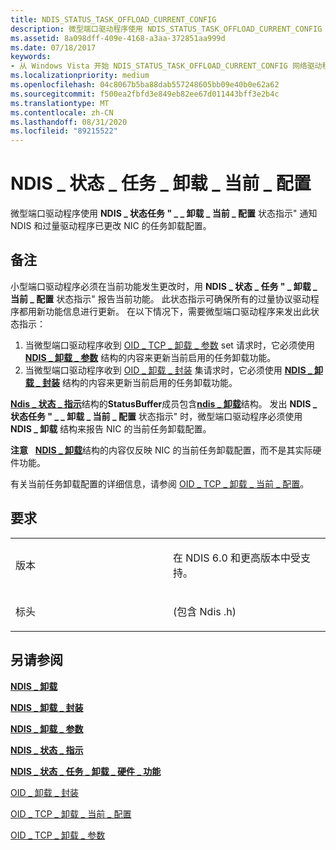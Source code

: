 ```yaml
---
title: NDIS_STATUS_TASK_OFFLOAD_CURRENT_CONFIG
description: 微型端口驱动程序使用 NDIS_STATUS_TASK_OFFLOAD_CURRENT_CONFIG 状态指示通知 NDIS 和过量驱动程序已更改了 NIC 的任务卸载配置。
ms.assetid: 8a098dff-409e-4168-a3aa-372851aa999d
ms.date: 07/18/2017
keywords:
- 从 Windows Vista 开始 NDIS_STATUS_TASK_OFFLOAD_CURRENT_CONFIG 网络驱动程序
ms.localizationpriority: medium
ms.openlocfilehash: 04c8067b5ba88dab557248605bb09e40b0e62a62
ms.sourcegitcommit: f500ea2fbfd3e849eb82ee67d011443bff3e2b4c
ms.translationtype: MT
ms.contentlocale: zh-CN
ms.lasthandoff: 08/31/2020
ms.locfileid: "89215522"
---
```

# <a name="ndis_status_task_offload_current_config"></a>NDIS \_ 状态 \_ 任务 \_ 卸载 \_ 当前 \_ 配置


微型端口驱动程序使用 **NDIS \_ 状态任务 " \_ \_ 卸载 \_ 当前 \_ 配置** 状态指示" 通知 NDIS 和过量驱动程序已更改 NIC 的任务卸载配置。

<a name="remarks"></a>备注
-------

小型端口驱动程序必须在当前功能发生更改时，用 **NDIS \_ 状态 \_ 任务 " \_ 卸载 \_ 当前 \_ 配置** 状态指示" 报告当前功能。 此状态指示可确保所有的过量协议驱动程序都用新功能信息进行更新。 在以下情况下，需要微型端口驱动程序来发出此状态指示：

1.  当微型端口驱动程序收到 [OID \_ TCP \_ 卸载 \_ 参数](./oid-tcp-offload-parameters.md) set 请求时，它必须使用 [**NDIS \_ 卸载 \_ 参数**](/windows-hardware/drivers/ddi/ntddndis/ns-ntddndis-_ndis_offload_parameters) 结构的内容来更新当前启用的任务卸载功能。
2.  当微型端口驱动程序收到 [OID \_ 卸载 \_ 封装](./oid-offload-encapsulation.md) 集请求时，它必须使用 [**NDIS \_ 卸载 \_ 封装**](/windows-hardware/drivers/ddi/ndis/ns-ndis-_ndis_offload_encapsulation) 结构的内容来更新当前启用的任务卸载功能。

[**Ndis \_ 状态 \_ 指示**](/windows-hardware/drivers/ddi/ndis/ns-ndis-_ndis_status_indication)结构的**StatusBuffer**成员包含[**ndis \_ 卸载**](/windows-hardware/drivers/ddi/ntddndis/ns-ntddndis-_ndis_offload)结构。 发出 **NDIS \_ 状态任务 " \_ \_ 卸载 \_ 当前 \_ 配置** 状态指示" 时，微型端口驱动程序必须使用 **NDIS \_ 卸载** 结构来报告 NIC 的当前任务卸载配置。

**注意**   [**NDIS \_ 卸载**](/windows-hardware/drivers/ddi/ntddndis/ns-ntddndis-_ndis_offload)结构的内容仅反映 NIC 的当前任务卸载配置，而不是其实际硬件功能。

 

有关当前任务卸载配置的详细信息，请参阅 [OID \_ TCP \_ 卸载 \_ 当前 \_ 配置](./oid-tcp-offload-current-config.md)。

<a name="requirements"></a>要求
------------

<table>
<colgroup>
<col width="50%" />
<col width="50%" />
</colgroup>
<tbody>
<tr class="odd">
<td><p>版本</p></td>
<td><p>在 NDIS 6.0 和更高版本中受支持。</p></td>
</tr>
<tr class="even">
<td><p>标头</p></td>
<td> (包含 Ndis .h) </td>
</tr>
</tbody>
</table>

## <a name="see-also"></a>另请参阅


[**NDIS \_ 卸载**](/windows-hardware/drivers/ddi/ntddndis/ns-ntddndis-_ndis_offload)

[**NDIS \_ 卸载 \_ 封装**](/windows-hardware/drivers/ddi/ndis/ns-ndis-_ndis_offload_encapsulation)

[**NDIS \_ 卸载 \_ 参数**](/windows-hardware/drivers/ddi/ntddndis/ns-ntddndis-_ndis_offload_parameters)

[**NDIS \_ 状态 \_ 指示**](/windows-hardware/drivers/ddi/ndis/ns-ndis-_ndis_status_indication)

[**NDIS \_ 状态 \_ 任务 \_ 卸载 \_ 硬件 \_ 功能**](ndis-status-task-offload-hardware-capabilities.md)

[OID \_ 卸载 \_ 封装](./oid-offload-encapsulation.md)

[OID \_ TCP \_ 卸载 \_ 当前 \_ 配置](./oid-tcp-offload-current-config.md)

[OID \_ TCP \_ 卸载 \_ 参数](./oid-tcp-offload-parameters.md)

 


